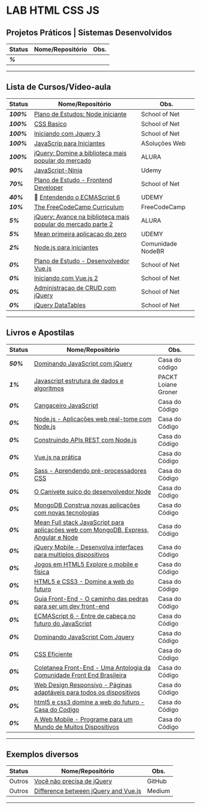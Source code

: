 # LAB HTML CSS JS

## Projetos Práticos | Sistemas Desenvolvidos

| **Status**  | **Nome/Repositório**  | **Obs.**  |
|---|---|---|
| **_%_** |  []()  |   |

------------

## Lista de Cursos/Vídeo-aula

| **Status**  | **Nome/Repositório**  | **Obs.**  |
|---|---|---|
| **_100%_** |  [Plano de Estudos: Node iniciante](https://github.com/josemalcher/schoolofNet-Node_iniciante)  |  School of Net  |
| **_100%_** |  [CSS Basico](https://github.com/josemalcher/shoolofnet_CSS_basico_atuali_2)  |  School of Net  |
| **_100%_** |  [Iniciando com Jquery 3](https://github.com/josemalcher/schoolofnet-Iniciando-com-Jquery-3)  |  School of Net  |
| **_100%_** |  [JavaScrip para Iniciantes](https://github.com/josemalcher/curso-asolocoesweb-JAVASCRIPT-PARA-INICIANTES)  |  ASoluções Web  |
| **_100%_** |  [jQuery: Domine a biblioteca mais popular do mercado](https://github.com/josemalcher/ALURA-Curso-jQuery-Domine-a-biblioteca-mais-popular-do-mercado)  |  ALURA  |
| **_90%_** |   [JavaScript-Ninja](https://github.com/josemalcher/udemy-Curso-JavaScript-Ninja)  |  Udemy  |
| **_70%_** |   [Plano de Estudo - Frontend Developer](https://github.com/josemalcher/SchoolOfNet-plano-de-estudo-frontend-developer)  |  School of Net  |
| **_40%_**  |  :small_red_triangle: [Entendendo o ECMAScript 6](https://github.com/josemalcher/udemy-Entendendo-o-ECMAScript-6)  |  UDEMY  |
| **_10%_** |   [The FreeCodeCamp Curriculum](https://github.com/josemalcher/freeCodeCamp-curriculum)  | FreeCodeCamp |
| **_5%_** |    [jQuery: Avance na biblioteca mais popular do mercado parte 2](https://github.com/josemalcher/jQuery-Avance-na-biblioteca-mais-popular-do-mercado-parte-2)  |  ALURA  |
| **_5%_** |    [Mean primeira aplicacao do zero](https://github.com/josemalcher/mean-primeira-aplicacao-do-zero)  |  UDEMY  |
| **_2%_** |    [Node.js para iniciantes](https://github.com/josemalcher/NodeBR-NodeJS-para-iniciantes)  |  Comunidade NodeBR  |
| **_0%_** |    [Plano de Estudo - Desenvolvedor Vue.js](https://github.com/josemalcher/Desenvolvedor-Vue.js)  |  School of Net  |
| **_0%_** |    [Iniciando com Vue.js 2](https://github.com/josemalcher/SchoolOfNet-Iniciando-com-Vue.js-2)  |  School of Net  |
| **_0%_** |    [Administracao de CRUD com jQuery](https://github.com/josemalcher/schoolofnet-Administracao-de-CRUD-com-jQuery)  |  School of Net  |
| **_0%_** |    [jQuery DataTables](https://github.com/josemalcher/schoolofnet-jQuery-DataTables)  |  School of Net  |

------------

## Livros e Apostilas

| **Status**  | **Nome/Repositório**  | **Obs.**  |
|---|---|---|
| **_50%_** |  [Dominando JavaScript com jQuery](https://github.com/josemalcher/Livro-Dominando-JavaScript-com-jQuery)  |  Casa do código  |
| **_1%_** |   [Javascript estrutura de dados e algoritmos](https://github.com/josemalcher/Livro-JavaScript-EstruturaDadosAlgoritmoJavaScript)  |  PACKT Loiane Groner  |
| **_0%_** |   [Cangaceiro JavaScript](https://github.com/josemalcher/Livro-Cangaceiro-JavaScript)  |  Casa do Código  |
| **_0%_** |   [Node.js - Aplicações web real-tome com Node.js](#)  |  Casa do Código  |
| **_0%_** |   [Construindo APIs REST com Node.js](#)  |  Casa do Código  |
| **_0%_** |   [Vue.js na prática](#)  |  Casa do Código  |
| **_0%_** |   [Sass - Aprendendo pré-processadores CSS](#)  |  Casa do Código  |
| **_0%_** |   [O Canivete suíço do desenvolvedor Node](#)  |  Casa do Código  |
| **_0%_** |   [MongoDB Construa novas aplicações com novas tecnologias](#)  |  Casa do Código  |
| **_0%_** |   [Mean Full stack JavaScript para aplicações web com MongoDB, Express, Angular e Node](#)  |  Casa do Código  |
| **_0%_** |   [jQuery Mobile - Desenvolva interfaces para multiplos dispositivos](#)  |  Casa do Código  |
| **_0%_** |   [Jogos em HTML5 Explore o mobile e física](#)  |  Casa do Código  |
| **_0%_** |   [HTML5 e CSS3 - Domine a web do futuro](#)  |  Casa do Código  |
| **_0%_** |   [Guia Front-End - O caminho das pedras para ser um dev front-end](#)  |  Casa do Código  |
| **_0%_** |   [ECMAScript 6 - Entre de cabeça no futuro do JavaScript](#)  |  Casa do Código  |
| **_0%_** |   [Dominando JavaScript Com Jquery ](#)  |  Casa do Código  |
| **_0%_** |   [CSS Eficiente](#)  |  Casa do Código  |
| **_0%_** |   [Coletanea Front-End - Uma Antologia da Comunidade Front End Brasileira](#)  |  Casa do Código  |
| **_0%_** |   [Web Design Responsivo - Páginas adaptáveis para todos os dispositivos](#)  |  Casa do Código  |
| **_0%_** |   [html5 e css3 domine a web do futuro - Casa do Codigo](#)  |  Casa do Código  |
| **_0%_** |   [A Web Mobile - Programe para um Mundo de Muitos Dispositivos](#)  |  Casa do Código  |

------------

## Exemplos diversos

| **Status**  | **Nome/Repositório**  | **Obs.**  |
|---|---|---|
| Outros |  [Você não precisa de jQuery](https://github.com/josemalcher/You-Dont-Need-jQuery/blob/master/README.pt-BR.md)  |  GitHub |
| Outros |  [Difference between jQuery and Vue.js](https://medium.com/@muthuks/difference-between-jquery-and-vue-js-af5a61500094)  |  Medium |

------------